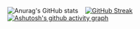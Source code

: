 ![Anurag's GitHub stats](https://github-readme-stats.vercel.app/api?username=NouXXXX&show_icons=true&theme=tokyonight)&nbsp;   &nbsp;
[![GitHub Streak](https://github-readme-streak-stats.herokuapp.com/?user=NouXXXX&theme=dark)](https://git.io/streak-stats)   
[![Ashutosh's github activity graph](https://activity-graph.herokuapp.com/graph?username=NouXXXX&theme=xcode)](https://github.com/NouXXXX/github-readme-activity-graph)

